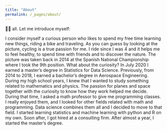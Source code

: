 ```yaml
---
title: "About"
permalink: /_pages/about/
---
```


🙋‍♂ all. Let me introduce myself:

I consider myself a curious person who likes to spend my free time learning new things, riding a bike and traveling. 
As you can guess by looking at the picture, cycling is a true passion for me. I ride since I was 4 and it helps me to feel healthy, 
to spend time with friends and to discover the nature. 
The picture was taken back in 2014 at the Spanish National Championship where I took the 9th position.
What about the curiosity? 
In July 2020 I earned a master’s degree in Statistics for Data Science. Previously, from 2014 to 2018, I earned a bachelor’s degree in Aerospace Engineering. During my high school years, I knew that I wanted to study something related to mathematics and physics. The passion for planes and space together with the curiosity to know how they work helped me decide. During that time, I asked a math professor to give me programming classes. I really enjoyed them, and I looked for other fields related with math and programming. Data science combines them all and I decided to move to that field. I started learning statistics and machine learning with python and R on my own. Soon after, I got hired at a consulting firm. After almost a year, I started the master’s degree.